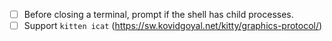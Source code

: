- [ ] Before closing a terminal, prompt if the shell has child processes.
- [ ] Support `kitten icat` (https://sw.kovidgoyal.net/kitty/graphics-protocol/)